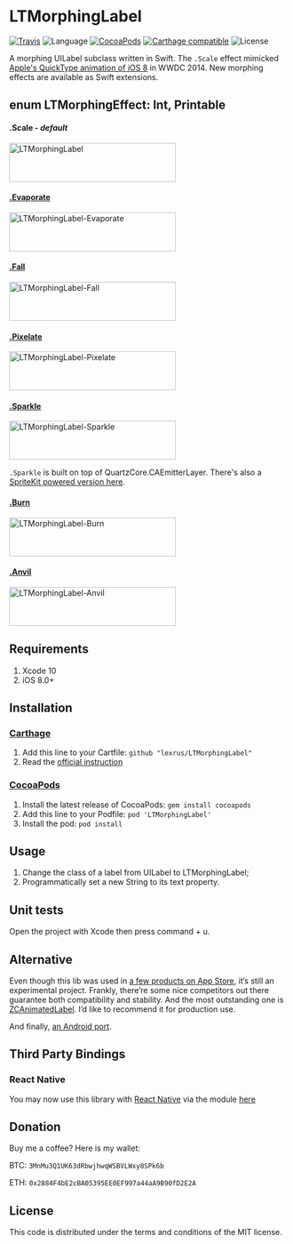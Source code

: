 # LTMorphingLabel

[![Travis](https://img.shields.io/travis/lexrus/LTMorphingLabel.svg)](https://travis-ci.org/lexrus/LTMorphingLabel)
![Language](https://img.shields.io/badge/language-Swift%204-orange.svg)
[![CocoaPods](https://img.shields.io/cocoapods/v/LTMorphingLabel.svg?style=flat)](https://github.com/lexrus/LTMorphingLabel)
[![Carthage compatible](https://img.shields.io/badge/Carthage-compatible-4BC51D.svg?style=flat)](https://github.com/Carthage/Carthage)
![License](https://img.shields.io/github/license/lexrus/LTMorphingLabel.svg?style=flat)

A morphing UILabel subclass written in Swift.
The ```.Scale``` effect mimicked [Apple's QuickType animation of iOS 8](https://youtu.be/w87fOAG8fjk?t=3451) in WWDC 2014. New morphing effects are available as Swift extensions.

## enum LTMorphingEffect: Int, Printable

#### .Scale - _default_
<img src="https://cloud.githubusercontent.com/assets/219689/3491822/96bf5de6-059d-11e4-9826-a6f82025d1af.gif" width="300" height="70" alt="LTMorphingLabel"/>

#### [.Evaporate](https://github.com/lexrus/LTMorphingLabel/blob/master/LTMorphingLabel/LTMorphingLabel%2BEvaporate.swift)
<img src="https://cloud.githubusercontent.com/assets/219689/3491838/ffc5aff2-059d-11e4-970c-6e2d7664785a.gif" width="300" height="70" alt="LTMorphingLabel-Evaporate"/>

#### [.Fall](https://github.com/lexrus/LTMorphingLabel/blob/master/LTMorphingLabel/LTMorphingLabel%2BFall.swift)
<img src="https://cloud.githubusercontent.com/assets/219689/3491840/173c2238-059e-11e4-9b33-dcd21edae9e2.gif" width="300" height="70" alt="LTMorphingLabel-Fall"/>

#### [.Pixelate](https://github.com/lexrus/LTMorphingLabel/blob/master/LTMorphingLabel/LTMorphingLabel%2BPixelate.swift)
<img src="https://cloud.githubusercontent.com/assets/219689/3491845/29bb0f8c-059e-11e4-9ef8-de56bec1baba.gif" width="300" height="70" alt="LTMorphingLabel-Pixelate"/>

#### [.Sparkle](https://github.com/lexrus/LTMorphingLabel/blob/master/LTMorphingLabel/LTMorphingLabel%2BSparkle.swift)
<img src="https://cloud.githubusercontent.com/assets/219689/3508789/31e9fafe-0690-11e4-9a76-ba3ef45eb53a.gif" width="300" height="70" alt="LTMorphingLabel-Sparkle"/>

```.Sparkle``` is built on top of QuartzCore.CAEmitterLayer. There's also a [SpriteKit powered version here](https://github.com/lexrus/LTMorphingLabel/blob/spritekit-sparkle/LTMorphingLabel/LTMorphingLabel%2BSparkle.swift).

#### [.Burn](https://github.com/lexrus/LTMorphingLabel/blob/master/LTMorphingLabel/LTMorphingLabel%2BBurn.swift)
<img src="https://cloud.githubusercontent.com/assets/219689/3582586/4fb8c52e-0bfe-11e4-9b6f-f070f7f3ab55.gif" width="300" height="70" alt="LTMorphingLabel-Burn"/>

#### [.Anvil](https://github.com/lexrus/LTMorphingLabel/blob/master/LTMorphingLabel/LTMorphingLabel%2BAnvil.swift)
<img src="https://cloud.githubusercontent.com/assets/219689/3594949/815cd3e8-0caa-11e4-9738-278a9c959478.gif" width="300" height="70" alt="LTMorphingLabel-Anvil"/>

## Requirements

1. Xcode 10
2. iOS 8.0+

## Installation

### [Carthage](https://github.com/Carthage/Carthage)

1. Add this line to your Cartfile: `github "lexrus/LTMorphingLabel"`
2. Read the [official instruction](https://github.com/Carthage/Carthage#adding-frameworks-to-an-application)

### [CocoaPods](http://cocoapods.org)

1. Install the latest release of CocoaPods: `gem install cocoapods`
2. Add this line to your Podfile: `pod 'LTMorphingLabel'`
3. Install the pod: `pod install`

## Usage

1. Change the class of a label from UILabel to LTMorphingLabel;
2. Programmatically set a new String to its text property.

## Unit tests

Open the project with Xcode then press command + u.

## Alternative

Even though this lib was used in
[a few products on App Store](https://github.com/lexrus/LTMorphingLabel/wiki/Apps-using-LTMorphingLabel),
it’s still an experimental project. Frankly, there’re some nice competitors out
there guarantee both compatibility and stability.
And the most outstanding one is
[ZCAnimatedLabel](https://github.com/overboming/ZCAnimatedLabel).
I’d like to recommend it for production use.

And finally, [an Android port](https://github.com/hanks-zyh/HTextView).

## Third Party Bindings

### React Native
You may now use this library with [React Native](https://github.com/facebook/react-native) via the module [here](https://github.com/prscX/react-native-morphing-text)

## Donation

Buy me a coffee? Here is my wallet:

BTC: `3MnMu3Q1UK63dRbwjhwqWSBVLWxy8SPk6b`

ETH: `0x2884F4bE2cBA05395EE0EF997a44aA9B90fD2E2A`

## License

This code is distributed under the terms and conditions of the MIT license.
